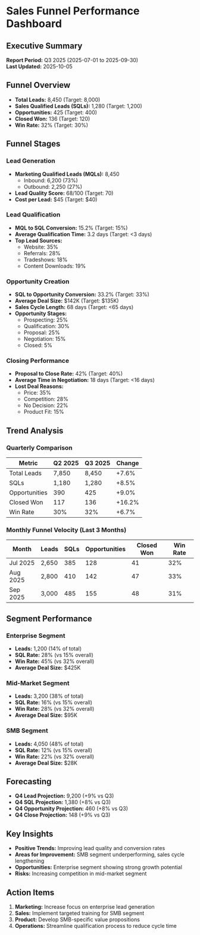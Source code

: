 # Sales Funnel Performance Dashboard

## Executive Summary
**Report Period:** Q3 2025 (2025-07-01 to 2025-09-30)  
**Last Updated:** 2025-10-05  

## Funnel Overview
- **Total Leads:** 8,450 (Target: 8,000)
- **Sales Qualified Leads (SQLs):** 1,280 (Target: 1,200)
- **Opportunities:** 425 (Target: 400)
- **Closed Won:** 136 (Target: 120)
- **Win Rate:** 32% (Target: 30%)

## Funnel Stages

### Lead Generation
- **Marketing Qualified Leads (MQLs):** 8,450
  - Inbound: 6,200 (73%)
  - Outbound: 2,250 (27%)
- **Lead Quality Score:** 68/100 (Target: 70)
- **Cost per Lead:** $45 (Target: $40)

### Lead Qualification
- **MQL to SQL Conversion:** 15.2% (Target: 15%)
- **Average Qualification Time:** 3.2 days (Target: <3 days)
- **Top Lead Sources:**
  - Website: 35%
  - Referrals: 28%
  - Tradeshows: 18%
  - Content Downloads: 19%

### Opportunity Creation
- **SQL to Opportunity Conversion:** 33.2% (Target: 33%)
- **Average Deal Size:** $142K (Target: $135K)
- **Sales Cycle Length:** 68 days (Target: <65 days)
- **Opportunity Stages:**
  - Prospecting: 25%
  - Qualification: 30%
  - Proposal: 25%
  - Negotiation: 15%
  - Closed: 5%

### Closing Performance
- **Proposal to Close Rate:** 42% (Target: 40%)
- **Average Time in Negotiation:** 18 days (Target: <16 days)
- **Lost Deal Reasons:**
  - Price: 35%
  - Competition: 28%
  - No Decision: 22%
  - Product Fit: 15%

## Trend Analysis

### Quarterly Comparison
| Metric | Q2 2025 | Q3 2025 | Change |
|--------|---------|---------|--------|
| Total Leads | 7,850 | 8,450 | +7.6% |
| SQLs | 1,180 | 1,280 | +8.5% |
| Opportunities | 390 | 425 | +9.0% |
| Closed Won | 117 | 136 | +16.2% |
| Win Rate | 30% | 32% | +6.7% |

### Monthly Funnel Velocity (Last 3 Months)
| Month | Leads | SQLs | Opportunities | Closed Won | Win Rate |
|-------|-------|------|---------------|------------|----------|
| Jul 2025 | 2,650 | 385 | 128 | 41 | 32% |
| Aug 2025 | 2,800 | 410 | 142 | 47 | 33% |
| Sep 2025 | 3,000 | 485 | 155 | 48 | 31% |

## Segment Performance

### Enterprise Segment
- **Leads:** 1,200 (14% of total)
- **SQL Rate:** 28% (vs 15% overall)
- **Win Rate:** 45% (vs 32% overall)
- **Average Deal Size:** $425K

### Mid-Market Segment
- **Leads:** 3,200 (38% of total)
- **SQL Rate:** 16% (vs 15% overall)
- **Win Rate:** 28% (vs 32% overall)
- **Average Deal Size:** $95K

### SMB Segment
- **Leads:** 4,050 (48% of total)
- **SQL Rate:** 12% (vs 15% overall)
- **Win Rate:** 22% (vs 32% overall)
- **Average Deal Size:** $28K

## Forecasting
- **Q4 Lead Projection:** 9,200 (+9% vs Q3)
- **Q4 SQL Projection:** 1,380 (+8% vs Q3)
- **Q4 Opportunity Projection:** 460 (+8% vs Q3)
- **Q4 Close Projection:** 148 (+9% vs Q3)

## Key Insights
- **Positive Trends:** Improving lead quality and conversion rates
- **Areas for Improvement:** SMB segment underperforming, sales cycle lengthening
- **Opportunities:** Enterprise segment showing strong growth potential
- **Risks:** Increasing competition in mid-market segment

## Action Items
1. **Marketing:** Increase focus on enterprise lead generation
2. **Sales:** Implement targeted training for SMB segment
3. **Product:** Develop SMB-specific value propositions
4. **Operations:** Streamline qualification process to reduce cycle time